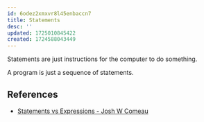 ```yaml
---
id: 6odez2xmxvr8l45enbaccn7
title: Statements
desc: ''
updated: 1725010845422
created: 1724588043449
---
```


Statements are just instructions for the computer to do something.

A program is just a sequence of statements.


## References

- [Statements vs Expressions - Josh W Comeau](https://www.joshwcomeau.com/javascript/statements-vs-expressions/)